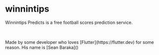# winnintips

Winnintips Predicts is a free football scores prediction service.

<br>
<br>
Made by some developer who loves [Flutter](https://flutter.dev) for some reason. His name is [Sean Baraka]()